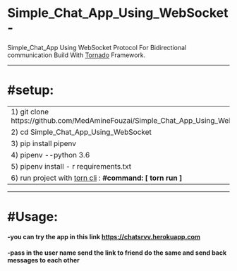 # Simple_Chat_App_Using_WebSocket-
<p>Simple_Chat_App Using WebSocket Protocol For Bidirectional communication Build With  <a href="https://www.tornadoweb.org/en/stable/">Tornado</a>  Framework.</p>
<hr>
<h1>#setup:</h1>
<table>
<tr>
<td> 1)  git clone https://github.com/MedAmineFouzai/Simple_Chat_App_Using_WebSocket </td>
</tr>
<tr>
<td> 2) cd Simple_Chat_App_Using_WebSocket</td>
</tr>
<tr>
<td> 3) pip install pipenv</td>
</tr>
</tr>
<td> 4) pipenv --python 3.6</td>
</tr>
<tr>
<td> 5) pipenv install - r requirements.txt</td>
</tr>
<tr>
  <td>
    6) run project with <a href="https://pypi.org/project/torn/">torn cli</a> : <b>#command: [ torn run ] </b>  </td>
 </tr>
</table>
<hr>
<h1>#Usage:</h1>
<h4>-you can try the app in this link <a href="https://chatsrvv.herokuapp.com">https://chatsrvv.herokuapp.com</a></h4>
<h4>-pass in the user name send the link to friend do the same and send back messages to each other </h4>

